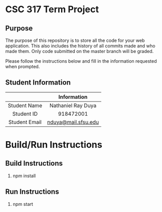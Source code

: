 # CSC 317 Term Project

## Purpose

The purpose of this repository is to store all the code for your web application. This also includes the history of all commits made and who made them. Only code submitted on the master branch will be graded.

Please follow the instructions below and fill in the information requested when prompted.

## Student Information

|               |     Information     |
| :-----------: | :-----------------: |
| Student Name  | Nathaniel Ray Duya  |
|  Student ID   |      918472001      |
| Student Email | nduya@mail.sfsu.edu |

# Build/Run Instructions

## Build Instructions

1. npm install

## Run Instructions

1. npm start
